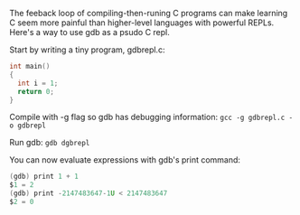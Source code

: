 The feeback loop of compiling-then-runing C programs can make learning C seem more painful than higher-level languages with powerful REPLs. Here's a way to use gdb as a psudo C repl.

Start by writing a tiny program, gdbrepl.c:
```c
int main()
{
  int i = 1;
  return 0;
}
```

Compile with -g flag so gdb has debugging information:
`gcc -g gdbrepl.c -o gdbrepl`

Run gdb:
`gdb dgbrepl`

You can now evaluate expressions with gdb's print command:
```c
(gdb) print 1 + 1
$1 = 2
(gdb) print -2147483647-1U < 2147483647
$2 = 0
```
